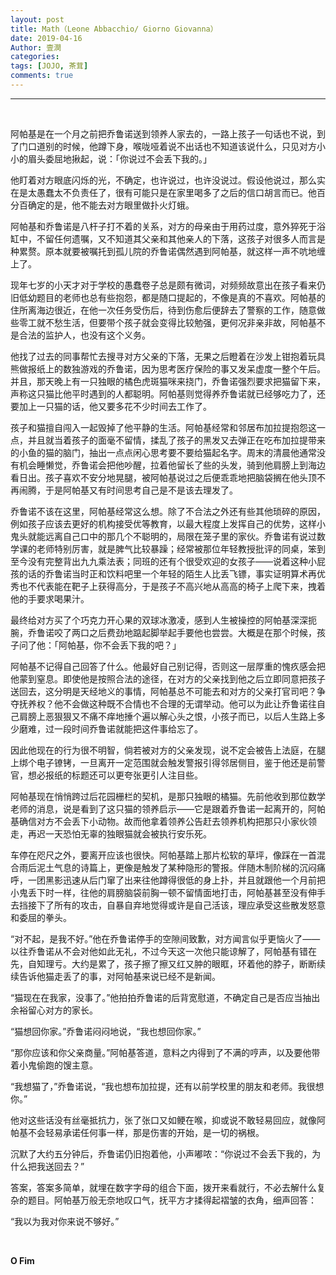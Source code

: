 ```yaml
---
layout: post
title: Math（Leone Abbacchio/ Giorno Giovanna）
date: 2019-04-16
Author: 壹澗
categories: 
tags: [JOJO, 茶茸]
comments: true
--- 
```


***

<br/>

阿帕基是在一个月之前把乔鲁诺送到领养人家去的，一路上孩子一句话也不说，到了门口道别的时候，他蹲下身，喉咙哑着说不出话也不知道该说什么，只见对方小小的眉头委屈地揪起，说：「你说过不会丢下我的。」

他盯着对方眼底闪烁的光，不确定，也许说过，也许没说过。假设他说过，那么实在是太愚蠢太不负责任了，很有可能只是在家里喝多了之后的信口胡言而已。他百分百确定的是，他不能去对方眼里做扑火灯蛾。

阿帕基和乔鲁诺是八杆子打不着的关系，对方的母亲由于用药过度，意外猝死于浴缸中，不留任何遗嘱，又不知道其父亲和其他亲人的下落，这孩子对很多人而言是种累赘。原本就要被嘱托到孤儿院的乔鲁诺偶然遇到阿帕基，就这样一声不吭地缠上了。

现年七岁的小天才对于学校的愚蠢卷子总是颇有微词，对频频故意出在孩子看来仍旧低幼题目的老师也总有些抱怨，都是随口提起的，不像是真的不喜欢。阿帕基的住所离海边很近，在他一次任务受伤后，待到伤愈后便辞去了警察的工作，随意做些零工就不愁生活，但要带个孩子就会变得比较勉强，更何况非亲非故，阿帕基不是合法的监护人，也没有这个义务。

他找了过去的同事帮忙去搜寻对方父亲的下落，无果之后瞪着在沙发上钳抱着玩具熊做报纸上的数独游戏的乔鲁诺，因为思考医疗保险的事又发呆虚度一整个午后。并且，那天晚上有一只独眼的橘色虎斑猫咪来挠门，乔鲁诺强烈要求把猫留下来，声称这只猫比他平时遇到的人都聪明。阿帕基则觉得养乔鲁诺就已经够吃力了，还要加上一只猫的话，他又要多花不少时间去工作了。

孩子和猫擅自闯入一起毁掉了他平静的生活。阿帕基经常和邻居布加拉提抱怨这一点，并且就当着孩子的面毫不留情，揉乱了孩子的黑发又去弹正在吃布加拉提带来的小鱼的猫的脑门，抽出一点点闲心思考要不要给猫起名字。周末的清晨他通常没有机会睡懒觉，乔鲁诺会把他吵醒，拉着他留长了些的头发，骑到他肩膀上到海边看日出。孩子喜欢不安分地晃腿，被阿帕基说过之后便乖乖地把脑袋搁在他头顶不再闹腾，于是阿帕基又有时间思考自己是不是该去理发了。

乔鲁诺不该在这里，阿帕基经常这么想。除了不合法之外还有些其他琐碎的原因，例如孩子应该去更好的机构接受优等教育，以最大程度上发挥自己的优势，这样小鬼头就能远离自己口中的那几个不聪明的，局限在笼子里的家伙。乔鲁诺有说过数学课的老师特别厉害，就是脾气比较暴躁；经常被那位年轻教授批评的同桌，笨到至今没有完整背出九九乘法表；同班的还有个很受欢迎的女孩子——说着这种小屁孩的话的乔鲁诺当时正和饮料吧里一个年轻的陌生人比丢飞镖，事实证明算术再优秀也不代表能在靶子上获得高分，于是孩子不高兴地从高高的椅子上爬下来，拽着他的手要求喝果汁。

最终给对方买了个巧克力开心果的双球冰激凌，感到人生被操控的阿帕基深深扼腕，乔鲁诺咬了两口之后费劲地踮起脚举起手要他也尝尝。大概是在那个时候，孩子问了他：「阿帕基，你不会丢下我的吧？」

阿帕基不记得自己回答了什么。他最好自己别记得，否则这一层厚重的愧疚感会把他蒙到窒息。即使他是按照合法的途径，在对方的父亲找到他之后立即同意把孩子送回去，这分明是天经地义的事情，阿帕基总不可能去和对方的父亲打官司吧？争夺抚养权？他不会做这种既不合情也不合理的无谓举动。他可以为此让乔鲁诺往自己肩膀上恶狠狠又不痛不痒地捶个遍以解心头之恨，小孩子而已，以后人生路上多少磨难，过一段时间乔鲁诺就能把这件事给忘了。

因此他现在的行为很不明智，倘若被对方的父亲发现，说不定会被告上法庭，在腿上绑个电子镣铐，一旦离开一定范围就会触发警报引得邻居侧目，鉴于他还是前警官，想必报纸的标题还可以更夸张更引人注目些。

阿帕基现在悄悄跨过后花园栅栏的契机，是那只独眼的橘猫。先前他收到那位数学老师的消息，说是看到了这只猫的领养启示——它是跟着乔鲁诺一起离开的，阿帕基确信对方不会丢下小动物。故而他拿着领养公告赶去领养机构把那只小家伙领走，再迟一天恐怕无辜的独眼猫就会被执行安乐死。

车停在咫尺之外，要离开应该也很快。阿帕基踏上那片松软的草坪，像踩在一首混合雨后泥土气息的诗篇上，更像是触发了某种隐形的警报。伴随木制阶梯的沉闷痛呼，一团黑影迅速从后门窜了出来往他蹲得很低的身上扑，并且就跟他一个月前把小鬼丢下时一样，往他的肩膀脑袋前胸一顿不留情面地打击，阿帕基甚至没有伸手去挡接下了所有的攻击，自暴自弃地觉得或许是自己活该，理应承受这些散发怒意和委屈的拳头。

“对不起，是我不好。”他在乔鲁诺停手的空隙间致歉，对方闻言似乎更恼火了——以往乔鲁诺从不会对他如此无礼，不过今天这一次他只能谅解了，阿帕基有错在先，自知理亏。大约是累了，孩子擦了擦又红又肿的眼眶，环着他的脖子，断断续续告诉他猫走丢了的事，对阿帕基来说已经不是新闻。

“猫现在在我家，没事了。”他拍拍乔鲁诺的后背宽慰道，不确定自己是否应当抽出余裕留心对方的家长。

“猫想回你家。”乔鲁诺闷闷地说，“我也想回你家。”

“那你应该和你父亲商量。”阿帕基答道，意料之内得到了不满的哼声，以及要他带着小鬼偷跑的馊主意。

“我想猫了，”乔鲁诺说，“我也想布加拉提，还有以前学校里的朋友和老师。我很想你。”

他对这些话没有丝毫抵抗力，张了张口又如鲠在喉，抑或说不敢轻易回应，就像阿帕基不会轻易承诺任何事一样，那是伤害的开始，是一切的祸根。

沉默了大约五分钟后，乔鲁诺仍旧抱着他，小声嘟哝：“你说过不会丢下我的，为什么把我送回去？”

答案，答案多简单，就埋在数字字母的组合下面，拨开来看就行，不必去解什么复杂的题目。阿帕基万般无奈地叹口气，抚平方才揉得起褶皱的衣角，细声回答：

“我以为我对你来说不够好。”

<br/>

**O Fim**